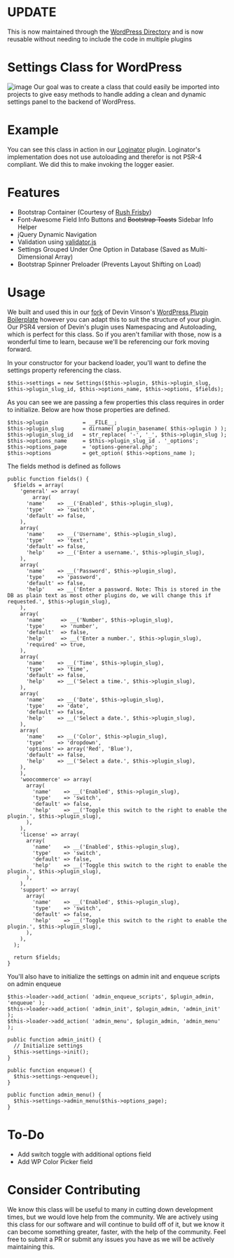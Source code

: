 # UPDATE
This is now maintained through the [WordPress Directory](https://wordpress.org/plugins/reusable-admin-panel/) and is now reusable without needing to include the code in multiple plugins

# Settings Class for WordPress
![image](https://www.polyplugins.com/plugins/settings-class/1.gif)
Our goal was to create a class that could easily be imported into projects to give easy methods to handle adding a clean and dynamic settings panel to the backend of WordPress.

# Example
You can see this class in action in our [Loginator](https://github.com/PolyPlugins/Loginator) plugin. Loginator's implementation does not use autoloading and therefor is not PSR-4 compliant. We did this to make invoking the logger easier.

# Features
- Bootstrap Container (Courtesy of [Rush Frisby](https://rushfrisby.com/using-bootstrap-in-wordpress-admin-panel))
- Font-Awesome Field Info Buttons and <s>Bootstrap Toasts</s> Sidebar Info Helper
- jQuery Dynamic Navigation
- Validation using [validator.js](https://github.com/validatorjs/validator.js)
- Settings Grouped Under One Option in Database (Saved as Multi-Dimensional Array)
- Bootstrap Spinner Preloader (Prevents Layout Shifting on Load)

# Usage  
We built and used this in our [fork](https://github.com/PolyPlugins/PSR4-WordPress-Plugin-Boilerplate) of Devin Vinson's [WordPress Plugin Boilerplate](https://github.com/DevinVinson/WordPress-Plugin-Boilerplate) however you can adapt this to suit the structure of your plugin. Our PSR4 version of Devin's plugin uses Namespacing and Autoloading, which is perfect for this class. So if you aren't familiar with those, now is a wonderful time to learn, because we'll be referencing our fork moving forward.

In your constructor for your backend loader, you'll want to define the settings property referencing the class.  
```
$this->settings = new Settings($this->plugin, $this->plugin_slug, $this->plugin_slug_id, $this->options_name, $this->options, $fields);
```

As you can see we are passing a few properties this class requires in order to initialize. Below are how those properties are defined.
```
$this->plugin           = __FILE__;
$this->plugin_slug      = dirname( plugin_basename( $this->plugin ) );
$this->plugin_slug_id   = str_replace( '-', '_', $this->plugin_slug );
$this->options_name     = $this->plugin_slug_id . '_options';
$this->options_page     = 'options-general.php';
$this->options          = get_option( $this->options_name );
```

The fields method is defined as follows
```
public function fields() {
  $fields = array(
    'general' => array(
      	array(
	  'name'    => __('Enabled', $this->plugin_slug),
	  'type'    => 'switch',
	  'default' => false,
	),
	array(
	  'name'    => __('Username', $this->plugin_slug),
	  'type'    => 'text',
	  'default' => false,
	  'help'    => __('Enter a username.', $this->plugin_slug),
	),
	array(
	  'name'    => __('Password', $this->plugin_slug),
	  'type'    => 'password',
	  'default' => false,
	  'help'    => __('Enter a password. Note: This is stored in the DB as plain text as most other plugins do, we will change this if requested.', $this->plugin_slug),
	),
	array(
	  'name'     => __('Number', $this->plugin_slug),
	  'type'     => 'number',
	  'default'  => false,
	  'help'     => __('Enter a number.', $this->plugin_slug),
	  'required' => true,
	),
	array(
	  'name'    => __('Time', $this->plugin_slug),
	  'type'    => 'time',
	  'default' => false,
	  'help'    => __('Select a time.', $this->plugin_slug),
	),
	array(
	  'name'    => __('Date', $this->plugin_slug),
	  'type'    => 'date',
	  'default' => false,
	  'help'    => __('Select a date.', $this->plugin_slug),
	),
	array(
	  'name'    => __('Color', $this->plugin_slug),
	  'type'    => 'dropdown',
	  'options' => array('Red', 'Blue'),
	  'default' => false,
	  'help'    => __('Select a date.', $this->plugin_slug),
	),
    ),
    'woocommerce' => array(
      array(
        'name'    => __('Enabled', $this->plugin_slug),
        'type'    => 'switch',
        'default' => false,
        'help'    => __('Toggle this switch to the right to enable the plugin.', $this->plugin_slug),
      ),
    ),
    'license' => array(
      array(
        'name'    => __('Enabled', $this->plugin_slug),
        'type'    => 'switch',
        'default' => false,
        'help'    => __('Toggle this switch to the right to enable the plugin.', $this->plugin_slug),
      ),
    ),
    'support' => array(
      array(
        'name'    => __('Enabled', $this->plugin_slug),
        'type'    => 'switch',
        'default' => false,
        'help'    => __('Toggle this switch to the right to enable the plugin.', $this->plugin_slug),
      ),
    ),
  );

  return $fields;
}
```

You'll also have to initialize the settings on admin init and enqueue scripts on admin enqueue
```
$this->loader->add_action( 'admin_enqueue_scripts', $plugin_admin, 'enqueue' );
$this->loader->add_action( 'admin_init', $plugin_admin, 'admin_init' );
$this->loader->add_action( 'admin_menu', $plugin_admin, 'admin_menu' );
```

```
public function admin_init() {
  // Initialize settings
  $this->settings->init();
}

public function enqueue() {
  $this->settings->enqueue();
}

public function admin_menu() {
  $this->settings->admin_menu($this->options_page);
}
```

# To-Do
- Add switch toggle with additional options field
- Add WP Color Picker field


# Consider Contributing
We know this class will be useful to many in cutting down development times, but we would love help from the community. We are actively using this class for our software and will continue to build off of it, but we know it can become something greater, faster, with the help of the community. Feel free to submit a PR or submit any issues you have as we will be actively maintaining this.
